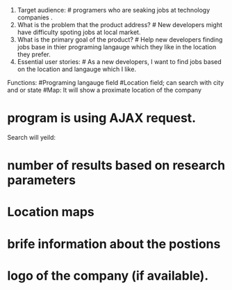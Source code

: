 
  1. Target audience:
    # programers who are seaking jobs at technology companies
.
  2. What is the problem that the product address?
    # New developers might have difficulty spoting jobs at local market.
  3. What is the primary goal of the product?
    # Help new developers finding jobs base in thier programing langauge which they like in the location they prefer.
  4. Essential user stories:
    # As a new developers, I want to find jobs based on the location and langauge which I like.

Functions:
#Programing langauge field
#Location field; can search with city and or state
#Map: It will show a proximate location of the company
# program is using AJAX request. 

Search will yeild:
# number of results based on research parameters
# Location maps
# brife information about the postions 
# logo of the company (if available).


